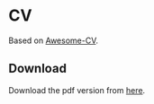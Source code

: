 # CV

Based on [Awesome-CV](https://github.com/posquit0/Awesome-CV).

## Download

Download the pdf version from [here](https://fabiocodiglioni.it/cv/cv/cv.pdf).
